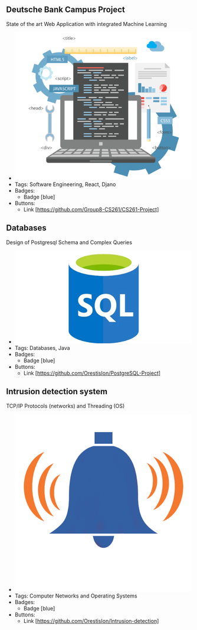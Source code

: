 ## Deutsche Bank Campus Project
State of the art Web Application with integrated Machine Learning 
- ![600x200](/images/dbp.png)
- Tags: Software Engineering, React, Djano
- Badges:
  - Badge [blue]
- Buttons:
  - Link [https://github.com/Group8-CS261/CS261-Project]
## Databases
Design of Postgresql Schema and Complex Queries 
- ![600x200](/images/sql.webp)
- Tags: Databases, Java
- Badges:
  - Badge [blue]
- Buttons:
  - Link [https://github.com/OrestisIon/PostgreSQL-Project]

## Intrusion detection system
TCP/IP Protocols (networks) and Threading (OS)
- ![300x100](/images/net2.png)
- Tags: Computer Networks and Operating Systems
- Badges:
  - Badge [blue]
- Buttons:
  - Link [https://github.com/OrestisIon/Intrusion-detection]

